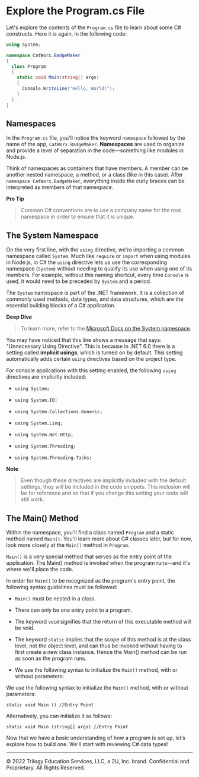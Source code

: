 # Explore the Program.cs File

Let's explore the contents of the `Program.cs` file to learn about some C# constructs. Here it is again, in the following code:

```cs
using System;

namespace CatWorx.BadgeMaker
{
  class Program
  {
    static void Main(string[] args)
    {
      Console.WriteLine("Hello, World!");
    }
  }
}
```

## Namespaces

In the `Program.cs` file, you'll notice the keyword `namespace` followed by the name of the app, `CatWorx.BadgeMaker`. **Namespaces** are used to organize and provide a level of separation in the code—something like modules in Node.js.

Think of namespaces as containers that have members. A member can be another nested namespace, a method, or a class (like in this case). After `namespace CatWorx.BadgeMaker`, everything inside the curly braces can be interpreted as members of that namespace.

**Pro Tip**

> Common C# conventions are to use a company name for the root namespace in order to ensure that it is unique.

## The System Namespace

On the very first line, with the `using` directive, we're importing a common namespace called `System`. Much like `require` or `import` when using modules in Node.js, in C# the `using` directive lets us use the corresponding namespace (`System`) without needing to qualify its use when using one of its members. For example, without this naming shortcut, every time `Console` is used, it would need to be preceded by `System` and a period.

The `System` namespace is part of the .NET framework. It is a collection of commonly used methods, data types, and data structures, which are the essential building blocks of a C# application.

**Deep Dive**

> To learn more, refer to the [Microsoft Docs on the System namespace](https://docs.microsoft.com/en-us/dotnet/api/system?view=netframework-4.8).

You may have noticed that this line shows a message that says: "Unnecessary Using Directive". This is because in .NET 6.0 there is a setting called **implicit usings**, which is turned on by default. This setting automatically adds certain `using` directives based on the project type.

For console applications with this setting enabled, the following `using` directives are implicitly included:

* `using System;`

* `using System.IO;`

* `using System.Collections.Generic;`

* `using System.Linq;`

* `using System.Net.Http;`

* `using System.Threading;`

* `using System.Threading.Tasks;`

**Note**

> Even though these directives are implicitly included with the default settings, they will be included in the code snippets. This inclusion will be for reference and so that if you change this setting your code will still work.

## The Main() Method

Within the namespace, you'll find a class named `Program` and a static method named `Main()`. You'll learn more about C# classes later, but for now, look more closely at the `Main()` method in `Program`.

`Main()` is a very special method that serves as the entry point of the application. The Main() method is invoked when the program runs—and it's where we'll place the code.

In order for `Main()` to be recognized as the program's entry point, the following syntax guidelines must be followed:

* `Main()` must be nested in a class.

* There can only be one entry point to a program.

* The keyword `void` signifies that the return of this executable method will be void.

* The keyword `static` implies that the scope of this method is at the class level, not the object level, and can thus be invoked without having to first create a new class instance. Hence the Main() method can be run as soon as the program runs.

* We use the following syntax to initialize the `Main()` method, with or without parameters:

We use the following syntax to initialize the `Main()` method, with or without parameters:

```console
static void Main () //Entry Point
```

Alternatively, you can initialize it as follows:

```console
static void Main (string[] args) //Entry Point
```

Now that we have a basic understanding of how a program is set up, let’s explore how to build one. We'll start with reviewing C# data types!

---
© 2022 Trilogy Education Services, LLC, a 2U, Inc. brand. Confidential and Proprietary. All Rights Reserved.